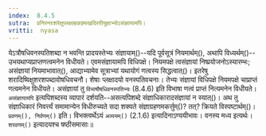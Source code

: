 ```yaml
---
index:  8.4.5
sutra:  प्रनिरन्तःशरेक्षुप्लक्षाम्रकाष्र्यखदिरपीयूक्षाभ्योऽसंज्ञायामपि।
vritti:  nyasa
---
```


येऽत्रौषधिवनस्पतिशब्दा न भवन्ति प्रादयस्तेभ्यः संज्ञायाम्()--यदि पूर्वसूत्रं नियमार्थम्(), अथापि विध्यर्थम्()--उभयथाप्यप्राप्तणत्वमनेन विधीयते। एवमसंज्ञायामपि विधिपक्षे। नियमपक्षे त्वसंज्ञायां निष्प्रयोजनोऽस्यारम्भः; असंज्ञायां नियमाभावात्(), आद्याभ्यामेव सूत्राभ्यां यथायोगं णत्वस्य सिद्धत्वात्()। इतरेषु शरादिष्विक्षुशरशपब्दावोषधिवचनौ। शेषाः प्लक्षादयो वनस्पतिवचनाः। तेभ्यः संज्ञायां विधिपक्षे नियमपक्षे चाप्राप्तं णत्वमनेन विधीयते। असंज्ञायां तु `विभाषौषधिवनस्पतिभ्यः` (8.4.6) इति विभाषा णत्वं प्राप्तं नित्यमनेन विधीयते। `असंज्ञायामपि` इत्यपिशब्दस्य व्यापारं दर्शयति--असत्यपिशब्दे संज्ञाधिकारादसंज्ञायां न स्यात्()। अथ तु संज्ञाधिकारं निवर्त्त्यं समामान्येन विधीरुच्यते सदा शक्यते संज्ञाग्रहणमकर्त्तुम्()? तत्? क्रियते विस्पष्टार्थम्()। `प्रवणम्(), निर्वणम्()` इति। विभक्त्वर्थेऽयं `अव्ययम्()` (2.1.6) इत्यादिनाऽण्ययीभावः। वनस्य मध्य इत्यर्थः। `शरवणम्()` इत्यादयश्च षष्ठीसमासाः॥
